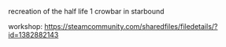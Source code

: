 recreation of the half life 1 crowbar in starbound

workshop: https://steamcommunity.com/sharedfiles/filedetails/?id=1382882143
